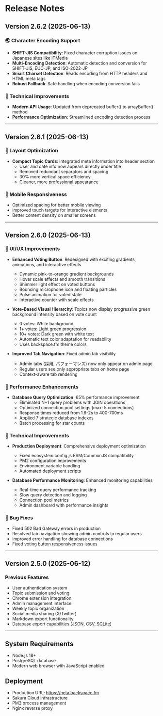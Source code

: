 # Release Notes

## Version 2.6.2 (2025-06-13)

### 🌏 Character Encoding Support
- **SHIFT-JIS Compatibility**: Fixed character corruption issues on Japanese sites like ITMedia
- **Multi-Encoding Detection**: Automatic detection and conversion for SHIFT-JIS, EUC-JP, and ISO-2022-JP
- **Smart Charset Detection**: Reads encoding from HTTP headers and HTML meta tags
- **Robust Fallback**: Safe handling when encoding conversion fails

### 🔧 Technical Improvements
- **Modern API Usage**: Updated from deprecated buffer() to arrayBuffer() method
- **Performance Optimization**: Streamlined encoding detection process

---

## Version 2.6.1 (2025-06-13)

### 🎨 Layout Optimization
- **Compact Topic Cards**: Integrated meta information into header section
  - User and date info now appears directly under title
  - Removed redundant separators and spacing
  - 30% more vertical space efficiency
  - Cleaner, more professional appearance

### 📱 Mobile Responsiveness
- Optimized spacing for better mobile viewing
- Improved touch targets for interactive elements
- Better content density on smaller screens

---

## Version 2.6.0 (2025-06-13)

### 🎨 UI/UX Improvements
- **Enhanced Voting Button**: Redesigned with exciting gradients, animations, and interactive effects
  - Dynamic pink-to-orange gradient backgrounds
  - Hover scale effects and smooth transitions
  - Shimmer light effect on voted buttons
  - Bouncing microphone icon and floating particles
  - Pulse animation for voted state
  - Interactive counter with scale effects

- **Vote-Based Visual Hierarchy**: Topics now display progressive green background intensity based on vote count
  - 0 votes: White background
  - 1+ votes: Light green progression
  - 10+ votes: Dark green with white text
  - Automatic text color adaptation for readability
  - Uses backspace.fm theme colors

- **Improved Tab Navigation**: Fixed admin tab visibility
  - Admin tabs (採用, パフォーマンス) now only appear on admin page
  - Regular users see only appropriate tabs on home page
  - Context-aware tab rendering

### 🚀 Performance Enhancements
- **Database Query Optimization**: 65% performance improvement
  - Eliminated N+1 query problems with JOIN operations
  - Optimized connection pool settings (max: 5 connections)
  - Response times reduced from 1.6-2s to 400-700ms
  - Applied 7 strategic database indexes
  - Batch processing for star counts

### 🔧 Technical Improvements
- **Production Deployment**: Comprehensive deployment optimization
  - Fixed ecosystem.config.js ESM/CommonJS compatibility
  - PM2 configuration improvements
  - Environment variable handling
  - Automated deployment scripts

- **Database Performance Monitoring**: Enhanced monitoring capabilities
  - Real-time query performance tracking
  - Slow query detection and logging
  - Connection pool metrics
  - Admin dashboard with performance insights

### 🐛 Bug Fixes
- Fixed 502 Bad Gateway errors in production
- Resolved tab navigation showing admin controls to regular users
- Improved error handling for database connections
- Fixed voting button responsiveness issues

---

## Version 2.5.0 (2025-06-12)

### Previous Features
- User authentication system
- Topic submission and voting
- Chrome extension integration
- Admin management interface
- Weekly topic organization
- Social media sharing (X/Twitter)
- Markdown export functionality
- Database export capabilities (JSON, CSV, SQLite)

---

## System Requirements
- Node.js 18+
- PostgreSQL database
- Modern web browser with JavaScript enabled

## Deployment
- Production URL: https://neta.backspace.fm
- Sakura Cloud infrastructure
- PM2 process management
- Nginx reverse proxy